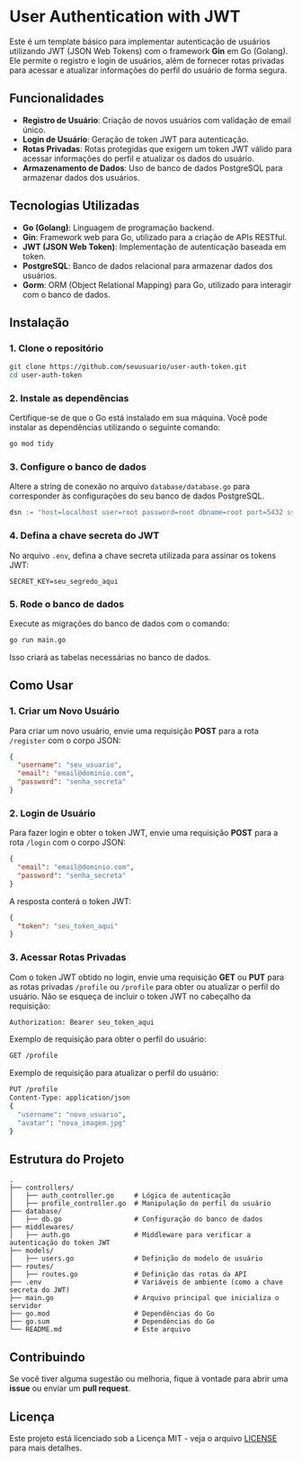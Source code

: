 
# User Authentication with JWT

Este é um template básico para implementar autenticação de usuários utilizando JWT (JSON Web Tokens) com o framework **Gin** em Go (Golang). Ele permite o registro e login de usuários, além de fornecer rotas privadas para acessar e atualizar informações do perfil do usuário de forma segura.

## Funcionalidades

- **Registro de Usuário**: Criação de novos usuários com validação de email único.
- **Login de Usuário**: Geração de token JWT para autenticação.
- **Rotas Privadas**: Rotas protegidas que exigem um token JWT válido para acessar informações do perfil e atualizar os dados do usuário.
- **Armazenamento de Dados**: Uso de banco de dados PostgreSQL para armazenar dados dos usuários.

## Tecnologias Utilizadas

- **Go (Golang)**: Linguagem de programação backend.
- **Gin**: Framework web para Go, utilizado para a criação de APIs RESTful.
- **JWT (JSON Web Token)**: Implementação de autenticação baseada em token.
- **PostgreSQL**: Banco de dados relacional para armazenar dados dos usuários.
- **Gorm**: ORM (Object Relational Mapping) para Go, utilizado para interagir com o banco de dados.

## Instalação

### 1. Clone o repositório

```bash
git clone https://github.com/seuusuario/user-auth-token.git
cd user-auth-token
```

### 2. Instale as dependências

Certifique-se de que o Go está instalado em sua máquina. Você pode instalar as dependências utilizando o seguinte comando:

```bash
go mod tidy
```

### 3. Configure o banco de dados

Altere a string de conexão no arquivo `database/database.go` para corresponder às configurações do seu banco de dados PostgreSQL.

```go
dsn := "host=localhost user=root password=root dbname=root port=5432 sslmode=disable"
```

### 4. Defina a chave secreta do JWT

No arquivo `.env`, defina a chave secreta utilizada para assinar os tokens JWT:

```env
SECRET_KEY=seu_segredo_aqui
```

### 5. Rode o banco de dados

Execute as migrações do banco de dados com o comando:

```bash
go run main.go
```

Isso criará as tabelas necessárias no banco de dados.

## Como Usar

### 1. Criar um Novo Usuário

Para criar um novo usuário, envie uma requisição **POST** para a rota `/register` com o corpo JSON:

```json
{
  "username": "seu_usuario",
  "email": "email@dominio.com",
  "password": "senha_secreta"
}
```

### 2. Login de Usuário

Para fazer login e obter o token JWT, envie uma requisição **POST** para a rota `/login` com o corpo JSON:

```json
{
  "email": "email@dominio.com",
  "password": "senha_secreta"
}
```

A resposta conterá o token JWT:

```json
{
  "token": "seu_token_aqui"
}
```

### 3. Acessar Rotas Privadas

Com o token JWT obtido no login, envie uma requisição **GET** ou **PUT** para as rotas privadas `/profile` ou `/profile` para obter ou atualizar o perfil do usuário. Não se esqueça de incluir o token JWT no cabeçalho da requisição:

```bash
Authorization: Bearer seu_token_aqui
```

Exemplo de requisição para obter o perfil do usuário:

```bash
GET /profile
```

Exemplo de requisição para atualizar o perfil do usuário:

```bash
PUT /profile
Content-Type: application/json
{
  "username": "novo_usuario",
  "avatar": "nova_imagem.jpg"
}
```

## Estrutura do Projeto

```
.
├── controllers/
│   ├── auth_controller.go     # Lógica de autenticação
│   ├── profile_controller.go  # Manipulação do perfil do usuário
├── database/
│   ├── db.go                  # Configuração do banco de dados
├── middlewares/
│   ├── auth.go                # Middleware para verificar a autenticação do token JWT
├── models/
│   ├── users.go               # Definição do modelo de usuário
├── routes/
│   ├── routes.go              # Definição das rotas da API
├── .env                       # Variáveis de ambiente (como a chave secreta do JWT)
├── main.go                    # Arquivo principal que inicializa o servidor
├── go.mod                     # Dependências do Go
├── go.sum                     # Dependências do Go
└── README.md                  # Este arquivo
```

## Contribuindo

Se você tiver alguma sugestão ou melhoria, fique à vontade para abrir uma **issue** ou enviar um **pull request**.

## Licença

Este projeto está licenciado sob a Licença MIT - veja o arquivo [LICENSE](LICENSE) para mais detalhes.
